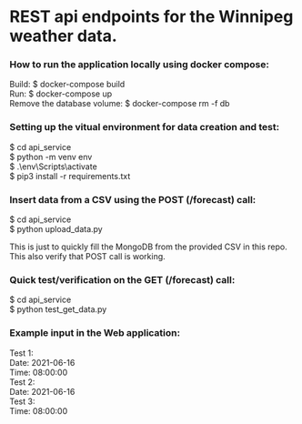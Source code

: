 # REST api endpoints for the Winnipeg weather data.

### How to run the application locally using docker compose:

Build: $ docker-compose build  
Run: $ docker-compose up  
Remove the database volume: $ docker-compose rm -f db

### Setting up the vitual environment for data creation and test:
$ cd api_service  
$ python -m venv env  
$ .\env\Scripts\activate  
$ pip3 install -r requirements.txt  

### Insert data from a CSV using the POST (/forecast) call:

$ cd api_service  
$ python upload_data.py  

This is just to quickly fill the MongoDB from the provided CSV in this repo. 
This also verify that POST call is working.

###  Quick test/verification on the GET (/forecast) call:

$ cd api_service  
$ python test_get_data.py  

###  Example input in the Web application:

Test 1:    
    Date: 2021-06-16  
    Time: 08:00:00   
Test 2:  
    Date: 2021-06-16  
Test 3:  
    Time: 08:00:00  
